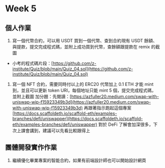 # Week 5
## 個人作業

1. 寫一個代幣合約，可以用 USDT 買到一個代幣、查到合約現有 USDT 餘額、與提款，提交完成程式碼，並附上成功買到代幣，查餘額跟提款在 remix 的截圖
- 小考的程式碼片段：[https://github.com/z-institute/Quiz/blob/main/Quiz_04.sol](https://github.com/z-institute/Quiz/blob/main/Quiz_04.sol)
1. 寫一個 NFT 合約，需要同時付以上的 ERC20 代幣加上 0.1 ETH 才能 mint 到，並且可以更新 token URI，每個地址只能 mint 5 個，提交完成程式碼，並附上截圖
 加分題：先閱讀：[https://azfuller20.medium.com/swap-with-uniswap-wip-f15923349b3d](https://azfuller20.medium.com/swap-with-uniswap-wip-f15923349b3d) 再跟著指示跑起這個專案 [https://docs.scaffoldeth.io/scaffold-eth/examples-branches/defi/uniswapper](https://docs.scaffoldeth.io/scaffold-eth/examples-branches/defi/uniswapper) 對於 DeFi 了解會加深很多，下次上課會講到，建議可以先看比較跟得上

 ## 團體開發實作作業

1. 繼續優化畢業專案的智能合約，如果有前端設計師也可以開始設計網頁